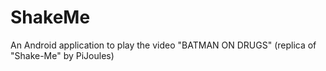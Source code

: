 # ShakeMe
An Android application to play the video "BATMAN ON DRUGS" (replica of "Shake-Me" by PiJoules)
